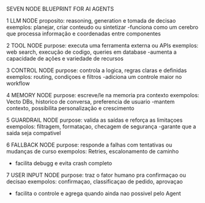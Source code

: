 SEVEN NODE BLUEPRINT FOR AI AGENTS

1 LLM NODE
proposito: reasoning, generation e tomada de decisao
exemplos: planejar, criar conteudo ou sintetizar
-funciona como um cerebro que processa informação e 
coordenadas entre componentes

2 TOOL NODE
purpose: executa uma ferramenta externa ou APIs
exemplos: web search, execução de codigo, queries em database
-aumenta a capacidade de ações e variedade de recursos

3 CONTROL NODE
purpose: controla a logica, regras claras e definidas
exemplos: routing, condiçoes e filtros
-adiciona um controle maior no workflow

4 MEMORY NODE
purpose: escreve/le na memoria pra contexto
exempolos: Vecto DBs, historico de conversa, preferencia de usuario
-mantem contexto, possibilita personalização e crescimento

5 GUARDRAIL NODE
purpose: valida as saídas e reforça as limitaçoes
exempolos: filtragem, formataçao, checagem de segurança
-garante que a saida seja compativel

6 FALLBACK NODE
purpose: responde a falhas com tentativas ou mudanças de curso
exempolos: Retries, escalonamento de caminho
- facilita debugg e evita crash completo

7 USER INPUT NODE
purpose: traz o fator humano pra confirmaçao ou decisao
exempolos: confirmaçao, classificaçao de pedido, aprovaçao
- facilita o controle e agrega quando ainda nao possivel pelo Agent
